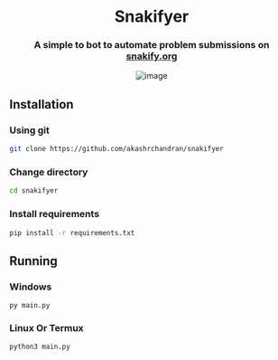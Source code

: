 
<div align="center">

# Snakifyer

### A simple to bot to automate problem submissions on [snakify.org](https://snakify.org/)

![image](https://ik.imagekit.io/gyzvlawdz/Projects/snakify/Add_a_heading_8qZu46hrQ.png)

</div>

## Installation
### Using git
```bash
git clone https://github.com/akashrchandran/snakifyer
```
### Change directory
```bash
cd snakifyer
```
### Install requirements
```bash
pip install -r requirements.txt
```
## Running

### Windows
```batch
py main.py
```
### Linux Or Termux
```bash
python3 main.py
```
